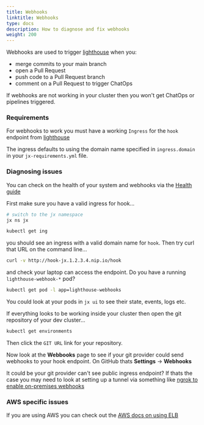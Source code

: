```yaml
---
title: Webhooks
linktitle: Webhooks
type: docs
description: How to diagnose and fix webhooks
weight: 200
---
```


Webhooks are used to trigger [lighthouse](https://github.com/jenkins-x/lighthouse) when you:

* merge commits to your main branch
* open a Pull Request
* push code to a Pull Request branch
* comment on a Pull Request to trigger ChatOps

If webhooks are not working in your cluster then you won't get ChatOps or pipelines triggered.

### Requirements

For webhooks to work you must have a working `Ingress` for the `hook` endpoint from [lighthouse](https://github.com/jenkins-x/lighthouse)

The ingress defaults to using the domain name specified in `ingress.domain` in your `jx-requirements.yml` file.

### Diagnosing issues

You can check on the health of your system and webhooks via the [Health guide](/v3/admin/setup/health/)

First make sure you have a valid ingress for hook...

```bash
# switch to the jx namespace
jx ns jx

kubectl get ing
```

you should see an ingress with a valid domain name for `hook`. Then try curl that URL on the command line...

```bash
curl -v http://hook-jx.1.2.3.4.nip.io/hook
```

and check your laptop can access the endpoint. Do you have a running `lighthouse-webhook-*` pod?

```bash
kubectl get pod -l app=lighthouse-webhooks
```

You could look at your pods in `jx ui` to see their state, events, logs etc.

If everything looks to be working inside your cluster then open the git repository of your dev cluster...

```bash
kubectl get environments
```

Then click the `GIT URL` link for your repository.

Now look at the **Webbooks** page to see if your git provider could send webhooks to your hook endpoint. On GitHub thats **Settings** ->  **Webhooks**

It could be your git provider can't see public ingress endpoint? If thats the case you may need to look at setting up a tunnel via something like [ngrok to enable on-premises webhooks](/v3/admin/platforms/on-premises/#enable-webhooks)

### AWS specific issues

If you are using AWS you can check out the [AWS docs on using ELB](https://docs.aws.amazon.com/Route53/latest/DeveloperGuide/routing-to-elb-load-balancer.html)

